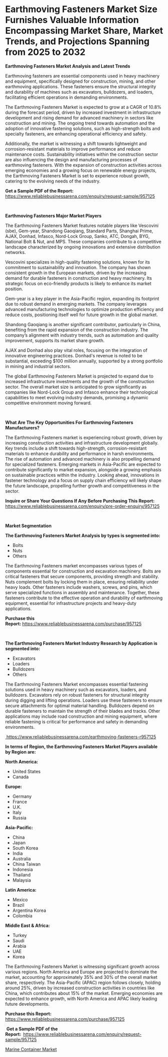 <p><h1>Earthmoving Fasteners Market Size Furnishes Valuable Information Encompassing Market Share, Market Trends, and Projections Spanning from 2025 to 2032</h1></p><p><strong>Earthmoving Fasteners Market Analysis and Latest Trends</strong></p>
<p><p>Earthmoving fasteners are essential components used in heavy machinery and equipment, specifically designed for construction, mining, and other earthmoving applications. These fasteners ensure the structural integrity and durability of machines such as excavators, bulldozers, and loaders, facilitating efficient operations in demanding environments. </p><p>The Earthmoving Fasteners Market is expected to grow at a CAGR of 10.8% during the forecast period, driven by increased investment in infrastructure development and rising demand for advanced machinery in sectors like construction and mining. The ongoing trend towards automation and the adoption of innovative fastening solutions, such as high-strength bolts and specialty fasteners, are enhancing operational efficiency and safety. </p><p>Additionally, the market is witnessing a shift towards lightweight and corrosion-resistant materials to improve performance and reduce maintenance costs. Sustainability initiatives within the construction sector are also influencing the design and manufacturing processes of earthmoving fasteners. With the expansion of construction activities across emerging economies and a growing focus on renewable energy projects, the Earthmoving Fasteners Market is set to experience robust growth, catering to the evolving needs of the industry.</p></p>
<p><strong>Get a Sample PDF of the Report:&nbsp;</strong> <a href="https://www.reliablebusinessarena.com/enquiry/request-sample/957125?utm_campaign=2114&utm_medium=2&utm_source=Github&utm_content=ia&utm_term=21022025&utm_id=earthmoving-fasteners">https://www.reliablebusinessarena.com/enquiry/request-sample/957125</a></p>
<p>&nbsp;</p>
<p><strong>Earthmoving Fasteners Major Market Players</strong></p>
<p><p>The Earthmoving Fasteners Market features notable players like Vescovini (sbe), Gem-year, Shandong Gaoqiang, Standard Parts, Shanghai Prime, AJAX, Donhad, Infasco, Nord-Lock Group, Sanko, ATC, Dongah, BYG, National Bolt & Nut, and MPS. These companies contribute to a competitive landscape characterized by ongoing innovations and extensive distribution networks.</p><p>Vescovini specializes in high-quality fastening solutions, known for its commitment to sustainability and innovation. The company has shown consistent growth in the European markets, driven by the increasing demand for durable fasteners in construction and heavy machinery. Its strategic focus on eco-friendly products is likely to enhance its market position.</p><p>Gem-year is a key player in the Asia-Pacific region, expanding its footprint due to robust demand in emerging markets. The company leverages advanced manufacturing technologies to optimize production efficiency and reduce costs, positioning itself well for future growth in the global market.</p><p>Shandong Gaoqiang is another significant contributor, particularly in China, benefiting from the rapid expansion of the construction industry. The company’s alignment with industry trends, such as automation and quality improvement, supports its market share growth.</p><p>AJAX and Donhad also play vital roles, focusing on the integration of innovative engineering practices. Donhad's revenue is noted to be substantial, exceeding $100 million annually, supported by a strong portfolio in mining and industrial sectors.</p><p>The global Earthmoving Fasteners Market is projected to expand due to increased infrastructure investments and the growth of the construction sector. The overall market size is anticipated to grow significantly as companies like Nord-Lock Group and Infasco enhance their technological capabilities to meet evolving industry demands, promising a dynamic competitive environment moving forward.</p></p>
<p>&nbsp;</p>
<p><strong>What Are The Key Opportunities For Earthmoving Fasteners Manufacturers?</strong></p>
<p><p>The Earthmoving Fasteners market is experiencing robust growth, driven by increasing construction activities and infrastructure development globally. Key trends include a shift towards high-strength, corrosion-resistant materials to enhance durability and performance in harsh environments. The rise of automation and advanced machinery is also propelling demand for specialized fasteners. Emerging markets in Asia-Pacific are expected to contribute significantly to market expansion, alongside a growing emphasis on sustainable practices within the industry. Looking ahead, innovations in fastener technology and a focus on supply chain efficiency will likely shape the future landscape, propelling further growth and competitiveness in the sector.</p></p>
<p><strong>Inquire or Share Your Questions If Any Before Purchasing This Report:</strong> <a href="https://www.reliablebusinessarena.com/enquiry/pre-order-enquiry/957125?utm_campaign=2114&utm_medium=2&utm_source=Github&utm_content=ia&utm_term=21022025&utm_id=earthmoving-fasteners">https://www.reliablebusinessarena.com/enquiry/pre-order-enquiry/957125</a></p>
<p>&nbsp;</p>
<p><strong>Market Segmentation</strong></p>
<p><strong>The Earthmoving Fasteners Market Analysis by types is segmented into:</strong></p>
<p><ul><li>Bolts</li><li>Nuts</li><li>Others</li></ul></p>
<p><p>The Earthmoving Fasteners market encompasses various types of components essential for construction and excavation machinery. Bolts are critical fasteners that secure components, providing strength and stability. Nuts complement bolts by locking them in place, ensuring reliability under heavy loads. Other fasteners include washers, screws, and pins, which serve specialized functions in assembly and maintenance. Together, these fasteners contribute to the effective operation and durability of earthmoving equipment, essential for infrastructure projects and heavy-duty applications.</p></p>
<p><strong>Purchase this Report:&nbsp;</strong><a href="https://www.reliablebusinessarena.com/purchase/957125?utm_campaign=2114&utm_medium=2&utm_source=Github&utm_content=ia&utm_term=21022025&utm_id=earthmoving-fasteners">https://www.reliablebusinessarena.com/purchase/957125</a></p>
<p>&nbsp;</p>
<p><strong>The Earthmoving Fasteners Market Industry Research by Application is segmented into:</strong></p>
<p><ul><li>Excavators</li><li>Loaders</li><li>Bulldozers</li><li>Others</li></ul></p>
<p><p>The Earthmoving Fasteners Market encompasses essential fastening solutions used in heavy machinery such as excavators, loaders, and bulldozers. Excavators rely on robust fasteners for structural integrity during digging and lifting operations. Loaders use these fasteners to ensure secure attachments for optimal material handling. Bulldozers depend on durable fasteners to maintain the strength of their blades and tracks. Other applications may include road construction and mining equipment, where reliable fastening is critical for performance and safety in demanding environments.</p></p>
<p><a href="https://www.reliablebusinessarena.com/earthmoving-fasteners-r957125?utm_campaign=2114&utm_medium=2&utm_source=Github&utm_content=ia&utm_term=21022025&utm_id=earthmoving-fasteners">&nbsp;https://www.reliablebusinessarena.com/earthmoving-fasteners-r957125</a></p>
<p><strong>In terms of Region, the Earthmoving Fasteners Market Players available by Region are:</strong></p>
<p>
    <p> <strong> North America: </strong>
        <ul>
            <li>United States</li>
            <li>Canada</li>
        </ul>
        </p> 
    <p> <strong> Europe: </strong>
        <ul>
            <li>Germany</li>
            <li>France</li>
            <li>U.K.</li>
            <li>Italy</li>
            <li>Russia</li>
        </ul>
        </p> 
    <p> <strong> Asia-Pacific: </strong>
        <ul>
            <li>China</li>
            <li>Japan</li>
            <li>South Korea</li>
            <li>India</li>
            <li>Australia</li>
            <li>China Taiwan</li>
            <li>Indonesia</li>
            <li>Thailand</li>
            <li>Malaysia</li>
        </ul>
        </p> 
    <p> <strong> Latin America: </strong>
        <ul>
            <li>Mexico</li>
            <li>Brazil</li>
            <li>Argentina Korea</li>
            <li>Colombia</li>
        </ul>
        </p> 
    <p> <strong> Middle East & Africa: </strong>
        <ul>
            <li>Turkey</li>
            <li>Saudi</li>
            <li>Arabia</li>
            <li>UAE</li>
            <li>Korea</li>
        </ul>
    </p>
    </p>
<p><p>The Earthmoving Fasteners Market is witnessing significant growth across various regions. North America and Europe are projected to dominate the market, accounting for approximately 35% and 30% of the overall market share, respectively. The Asia-Pacific (APAC) region follows closely, holding around 25%, driven by increased construction activities in countries like China, which contributes about 15% of the market. Emerging economies are expected to enhance growth, with North America and APAC likely leading future developments.</p></p>
<p><strong>Purchase this Report: </strong><a href="https://www.reliablebusinessarena.com/purchase/957125?utm_campaign=2114&utm_medium=2&utm_source=Github&utm_content=ia&utm_term=21022025&utm_id=earthmoving-fasteners">https://www.reliablebusinessarena.com/purchase/957125</a></p>
<p>&nbsp;<strong>Get a Sample PDF of the Report:&nbsp;&nbsp;</strong><a href="https://www.reliablebusinessarena.com/enquiry/request-sample/957125?utm_campaign=2114&utm_medium=2&utm_source=Github&utm_content=ia&utm_term=21022025&utm_id=earthmoving-fasteners">https://www.reliablebusinessarena.com/enquiry/request-sample/957125</a></p>
<p><strong></strong></p>
<p><p><a href="https://github.com/tamvrosiya/Market-Research-Report-List-6/blob/main/marine-container-market.md?utm_campaign=2114&utm_medium=2&utm_source=Github&utm_content=ia&utm_term=21022025&utm_id=earthmoving-fasteners">Marine Container Market</a></p></p>